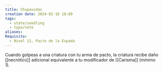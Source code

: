 ```yaml
---
title: Chupavidas
creation date: 2024-02-16 18:09
tags:
  - state/seedling
  - type/note
aliases: 
Requisito:
  - Nivel 12, Pacto de la Espada
---
```

Cuando golpeas a una criatura con tu arma de pacto, la criatura recibe daño [[necrótico]] adicional equivalente a tu modificador de [[Carisma]] (mínimo 1).






